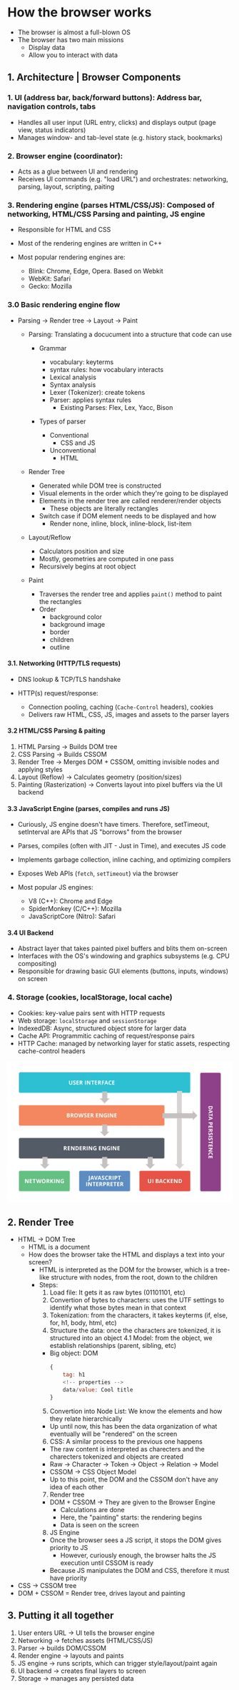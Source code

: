 # How the browser works

- The browser is almost a full-blown OS
- The browser has two main missions
  - Display data
  - Allow you to interact with data

## 1. Architecture | Browser Components

### 1. UI (address bar, back/forward buttons): Address bar, navigation controls, tabs

- Handles all user input (URL entry, clicks) and displays output (page view, status indicators)
- Manages window- and tab-level state (e.g. history stack, bookmarks)

### 2. Browser engine (coordinator):

- Acts as a glue between UI and rendering
- Receives UI commands (e.g. "load URL") and orchestrates: networking, parsing, layout, scripting, paiting

### 3. Rendering engine (parses HTML/CSS/JS): Composed of networking, HTML/CSS Parsing and painting, JS engine

- Responsible for HTML and CSS
- Most of the rendering engines are written in C++
- Most popular rendering engines are:

  - Blink: Chrome, Edge, Opera. Based on Webkit
  - WebKit: Safari
  - Gecko: Mozilla

### 3.0 Basic rendering engine flow

- Parsing -> Render tree -> Layout -> Paint

  - Parsing: Translating a docucument into a structure that code can use

    - Grammar

      - vocabulary: keyterms
      - syntax rules: how vocabulary interacts
      - Lexical analysis
      - Syntax analysis
      - Lexer (Tokenizer): create tokens
      - Parser: applies syntax rules
        - Existing Parses: Flex, Lex, Yacc, Bison

    - Types of parser

      - Conventional
        - CSS and JS
      - Unconventional
        - HTML

  - Render Tree

    - Generated while DOM tree is constructed
    - Visual elements in the order which they're going to be displayed
    - Elements in the render tree are called renderer/render objects
      - These objects are literally rectangles
    - Switch case if DOM element needs to be displayed and how
      - Render none, inline, block, inline-block, list-item

  - Layout/Reflow

    - Calculators position and size
    - Mostly, geometries are computed in one pass
    - Recursively begins at root object <html>

  - Paint

    - Traverses the render tree and applies `paint()` method to paint the rectangles
    - Order
      - background color
      - background image
      - border
      - children
      - outline

#### 3.1. Networking (HTTP/TLS requests)

- DNS lookup & TCP/TLS handshake
- HTTP(s) request/response:

  - Connection pooling, caching (`Cache-Control` headers), cookies
  - Delivers raw HTML, CSS, JS, images and assets to the parser layers

#### 3.2 HTML/CSS Parsing & paiting

1. HTML Parsing -> Builds DOM tree
2. CSS Parsing -> Builds CSSOM
3. Render Tree -> Merges DOM + CSSOM, omitting invisible nodes and applying styles
4. Layout (Reflow) -> Calculates geometry (position/sizes)
5. Painting (Rasterization) -> Converts layout into pixel buffers via the UI backend

#### 3.3 JavaScript Engine (parses, compiles and runs JS)

- Curiously, JS engine doesn't have timers. Therefore, setTimeout, setInterval are APIs that JS "borrows" from the browser
- Parses, compiles (often with JIT - Just in Time), and executes JS code
- Implements garbage collection, inline caching, and optimizing compilers
- Exposes Web APIs (`fetch`, `setTimeout`) via the browser
- Most popular JS engines:

  - V8 (C++): Chrome and Edge
  - SpiderMonkey (C/C++): Mozilla
  - JavaScriptCore (Nitro): Safari

#### 3.4 UI Backend

- Abstract layer that takes painted pixel buffers and blits them on-screen
- Interfaces with the OS's windowing and graphics subsystems (e.g. CPU compositing)
- Responsible for drawing basic GUI elements (buttons, inputs, windows) on screen

### 4. Storage (cookies, localStorage, local cache)

- Cookies: key-value pairs sent with HTTP requests
- Web storage: `localStorage` and `sessionStorage`
- IndexedDB: Async, structured object store for larger data
- Cache API: Programmitic caching of request/response pairs
- HTTP Cache: managed by networking layer for static assets, respecting cache-control headers

![alt text](image-2.png)

## 2. Render Tree

- HTML -> DOM Tree
  - HTML is a document
  - How does the browser take the HTML and displays a text into your screen?
    - HTML is interpreted as the DOM for the browser, which is a tree-like structure with nodes, from the root, down to the children
    - Steps:
      1. Load file: It gets it as raw bytes (01101101, etc)
      2. Convertion of bytes to characters: uses the UTF settings to identify what those bytes mean in that context
      3. Tokenization: from the characters, it takes keyterms (if, else, for, h1, body, html, etc)
      4. Structure the data: once the characters are tokenized, it is structured into an object
         4.1 Model: from the object, we establish relationships (parent, sibling, etc)
      - Big object: DOM
        ```js
        {
            tag: h1
            <!-- properties -->
            data/value: Cool title
        }
        ```
      5. Convertion into Node List: We know the elements and how they relate hierarchically
      - Up until now, this has been the data organization of what eventually will be "rendered" on the screen
      6. CSS: A similar process to the previous one happens
      - The raw content is interpreted as charecters and the charecters tokenized and objects are created
      - Raw -> Character -> Token -> Object -> Relation -> Model
      - CSSOM -> CSS Object Model
      - Up to this point, the DOM and the CSSOM don't have any idea of each other
      7. Render tree
      - DOM + CSSOM -> They are given to the Browser Engine
        - Calculations are done
        - Here, the "painting" starts: the rendering begins
        - Data is seen on the screen
      8. JS Engine
      - Once the browser sees a JS script, it stops the DOM gives priority to JS
        - However, curiously enough, the browser halts the JS execution until CSSOM is ready
      - Because JS manipulates the DOM and CSS, therefore it must have priority
- CSS -> CSSOM tree
- DOM + CSSOM = Render tree, drives layout and painting

## 3. Putting it all together

1. User enters URL -> UI tells the browser engine
2. Networking -> fetches assets (HTML/CSS/JS)
3. Parser -> builds DOM/CSSOM
4. Render engine -> layouts and paints
5. JS engine -> runs scripts, which can trigger style/layout/paint again
6. UI backend -> creates final layers to screen
7. Storage -> manages any persisted data
